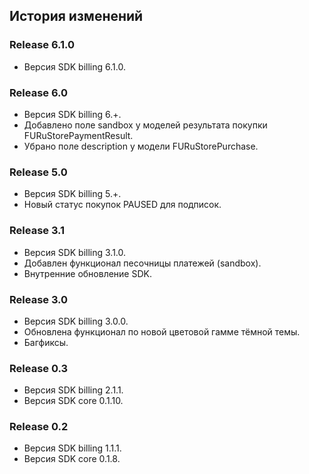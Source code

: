 ## История изменений

### Release 6.1.0
- Версия SDK billing 6.1.0.

### Release 6.0
- Версия SDK billing 6.+.
- Добавлено поле sandbox у моделей результата покупки FURuStorePaymentResult.
- Убрано поле description у модели FURuStorePurchase.

### Release 5.0
- Версия SDK billing 5.+.
- Новый статус покупок PAUSED для подписок.

### Release 3.1
- Версия SDK billing 3.1.0.
- Добавлен функционал песочницы платежей (sandbox).
- Внутренние обновление SDK.

### Release 3.0
- Версия SDK billing 3.0.0.
- Обновлена функционал по новой цветовой гамме тёмной темы.
- Багфиксы.

### Release 0.3
- Версия SDK billing 2.1.1.
- Версия SDK core 0.1.10.

### Release 0.2
- Версия SDK billing 1.1.1.
- Версия SDK core 0.1.8.
